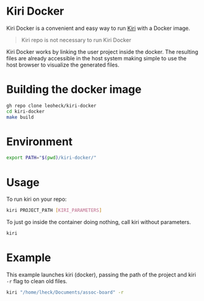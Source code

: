 
# Kiri Docker

Kiri Docker is a convenient and easy way to run [Kiri](https://github.com/leoheck/kiri) with a Docker image.

> Kiri repo is not necessary to run Kiri Docker

Kiri Docker works by linking the user project inside the docker. The resulting files are already accessible in the host system making simple to use the host browser to visualize the generated files.

# Building the docker image
```bash
gh repo clone leoheck/kiri-docker
cd kiri-docker
make build
```

# Environment

```bash
export PATH="$(pwd)/kiri-docker/"
```

# Usage

To run kiri on your repo:

```bash
kiri PROJECT_PATH [KIRI_PARAMETERS]
```

To just go inside the container doing nothing, call kiri without parameters.

```bash
kiri
```

# Example

This example launches kiri (docker), passing the path of the project and kiri `-r` flag to clean old files.

```bash
kiri "/home/lheck/Documents/assoc-board" -r
```
